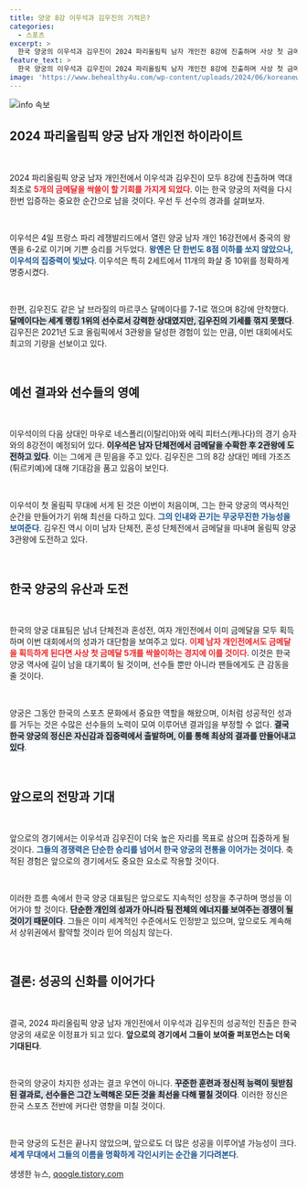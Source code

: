 ```yaml
---
title: 양궁 8강 이우석과 김우진의 기적은?
categories:
  - 스포츠
excerpt: >
  한국 양궁의 이우석과 김우진이 2024 파리올림픽 남자 개인전 8강에 진출하며 사상 첫 금메달 5개 싹쓸이에 도전! 이들이 만들어가는 역사에 주목하세요!
feature_text: >
  한국 양궁의 이우석과 김우진이 2024 파리올림픽 남자 개인전 8강에 진출하며 사상 첫 금메달 5개 싹쓸이에 도전! 이들이 만들어가는 역사에 주목하세요!
image: 'https://www.behealthy4u.com/wp-content/uploads/2024/06/koreanews.jpg'
---
```


<p><img src="https://www.behealthy4u.com/wp-content/uploads/2024/06/koreanews.jpg" alt="info 속보" /></p>

<h2 data-ke-size="size26">2024 파리올림픽 양궁 남자 개인전 하이라이트</h2>

<p data-ke-size="size16">&nbsp;</p>

<p>2024 파리올림픽 양궁 남자 개인전에서 이우석과 김우진이 모두 8강에 진출하며 역대 최초로 <b><span style="color: #ee2323;">5개의 금메달을 싹쓸이 할 기회를 가지게 되었다</span></b>. 이는 한국 양궁의 저력을 다시 한번 입증하는 중요한 순간으로 남을 것이다. 우선 두 선수의 경과를 살펴보자.</p>

<p data-ke-size="size16">&nbsp;</p>

<p>이우석은 4일 프랑스 파리 레쟁발리드에서 열린 양궁 남자 개인 16강전에서 중국의 왕옌을 6-2로 이기며 기쁜 승리를 거두었다. <b><span style="color: #1a5490;">왕옌은 단 한번도 8점 이하를 쏘지 않았으나, 이우석의 집중력이 빛났다</span></b>. 이우석은 특히 2세트에서 11개의 화살 중 10위를 정확하게 명중시켰다. </p>

<p data-ke-size="size16">&nbsp;</p>

<p>한편, 김우진도 같은 날 브라질의 마르쿠스 달메이다를 7-1로 꺾으며 8강에 안착했다. <b><span style="background-color: #21538527;">달메이다는 세계 랭킹 1위의 선수로서 강력한 상대였지만, 김우진의 기세를 꺾지 못했다</span></b>. 김우진은 2021년 도쿄 올림픽에서 3관왕을 달성한 경험이 있는 만큼, 이번 대회에서도 최고의 기량을 선보이고 있다.</p>

<p data-ke-size="size16">&nbsp;</p>

<h2 data-ke-size="size26">예선 결과와 선수들의 영예</h2>

<p data-ke-size="size16">&nbsp;</p>

<p>이우석이의 다음 상대인 마우로 네스폴리(이탈리아)와 에릭 피터스(캐나다)의 경기 승자와의 8강전이 예정되어 있다. <b><span style="background-color: #21538527;">이우석은 남자 단체전에서 금메달을 수확한 후 2관왕에 도전하고 있다</span></b>. 이는 그에게 큰 믿음을 주고 있다. 김우진은 그의 8강 상대인 메테 가조즈(튀르키예)에 대해 기대감을 품고 있음이 보인다.</p>

<p data-ke-size="size16">&nbsp;</p>

<p>이우석이 첫 올림픽 무대에 서게 된 것은 이번이 처음이며, 그는 한국 양궁의 역사적인 순간을 만들어가기 위해 최선을 다하고 있다. <b><span style="color: #1a5490;">그의 인내와 끈기는 무궁무진한 가능성을 보여준다</span></b>. 김우진 역시 이미 남자 단체전, 혼성 단체전에서 금메달을 따내며 올림픽 양궁 3관왕에 도전하고 있다. </p>

<p data-ke-size="size16">&nbsp;</p>

<h2 data-ke-size="size26">한국 양궁의 유산과 도전</h2>

<p data-ke-size="size16">&nbsp;</p>

<p>한국의 양궁 대표팀은 남녀 단체전과 혼성전, 여자 개인전에서 이미 금메달을 모두 획득하며 이번 대회에서의 성과가 대단함을 보여주고 있다. <b><span style="color: #ee2323;">이제 남자 개인전에서도 금메달을 획득하게 된다면 사상 첫 금메달 5개를 싹쓸이하는 경지에 이를 것이다</span></b>. 이것은 한국 양궁 역사에 길이 남을 대기록이 될 것이며, 선수들 뿐만 아니라 팬들에게도 큰 감동을 줄 것이다.</p>

<p data-ke-size="size16">&nbsp;</p>

<p>양궁은 그동안 한국의 스포츠 문화에서 중요한 역할을 해왔으며, 이처럼 성공적인 성과를 거두는 것은 수많은 선수들의 노력이 모여 이루어낸 결과임을 부정할 수 없다. <b><span style="background-color: #21538527;">결국 한국 양궁의 정신은 자신감과 집중력에서 출발하며, 이를 통해 최상의 결과를 만들어내고 있다</span></b>.</p>

<p data-ke-size="size16">&nbsp;</p>

<h2 data-ke-size="size26">앞으로의 전망과 기대</h2>

<p data-ke-size="size16">&nbsp;</p>

<p>앞으로의 경기에서는 이우석과 김우진이 더욱 높은 자리를 목표로 삼으며 집중하게 될 것이다. <b><span style="color: #1a5490;">그들의 경쟁력은 단순한 승리를 넘어서 한국 양궁의 전통을 이어가는 것이다</span></b>. 축적된 경험은 앞으로의 경기에서도 중요한 요소로 작용할 것이다. </p>

<p data-ke-size="size16">&nbsp;</p>

<p>이러한 흐름 속에서 한국 양궁 대표팀은 앞으로도 지속적인 성장을 추구하며 명성을 이어가야 할 것이다. <b><span style="background-color: #21538527;">단순한 개인의 성과가 아니라 팀 전체의 에너지를 보여주는 경쟁이 될 것이기 때문이다</span></b>. 그들은 이미 세계적인 수준에서도 인정받고 있으며, 앞으로도 계속해서 상위권에서 활약할 것이라 믿어 의심치 않는다.</p>

<p data-ke-size="size16">&nbsp;</p>

<h2 data-ke-size="size26">결론: 성공의 신화를 이어가다</h2>

<p data-ke-size="size16">&nbsp;</p>

<p>결국, 2024 파리올림픽 양궁 남자 개인전에서 이우석과 김우진의 성공적인 진출은 한국 양궁의 새로운 이정표가 되고 있다. <b><span style="colour: #ee2323;">앞으로의 경기에서 그들이 보여줄 퍼포먼스는 더욱 기대된다</span></b>. </p>

<p data-ke-size="size16">&nbsp;</p>

<p>한국의 양궁이 차지한 성과는 결코 우연이 아니다. <b><span style="background-color: #21538527;">꾸준한 훈련과 정신적 능력이 뒷받침된 결과로, 선수들은 그간 노력해온 모든 것을 최선을 다해 펼칠 것이다</span></b>. 이러한 정신은 한국 스포츠 전반에 커다란 영향을 미칠 것이다. </p>

<p data-ke-size="size16">&nbsp;</p>

<p>한국 양궁의 도전은 끝나지 않았으며, 앞으로도 더 많은 성공을 이루어낼 가능성이 크다. <b><span style="color: #1a5490;">세계 무대에서 그들의 이름을 명확하게 각인시키는 순간을 기다려본다</span></b>.</p>
생생한 뉴스, <a href="https://qoogle.tistory.com" rel="dofollow">qoogle.tistory.com</a>



